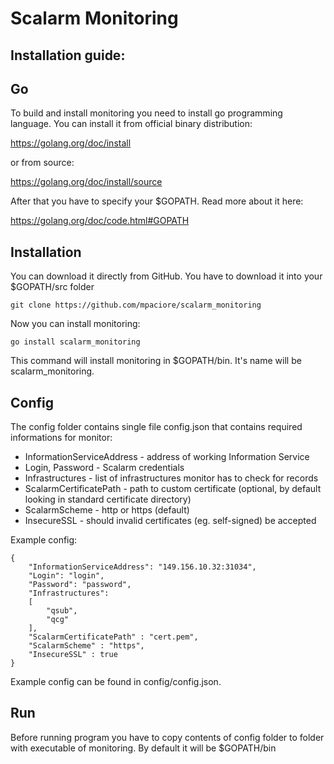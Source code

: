 Scalarm Monitoring
============ 

Installation guide: 
---------------------- 
Go 
-- 
To build and install monitoring you need to install go programming language. 
You can install it from official binary distribution: 

https://golang.org/doc/install

or from source: 

https://golang.org/doc/install/source 

After that you have to specify your $GOPATH. Read more about it here: 

https://golang.org/doc/code.html#GOPATH 

Installation 
-------------- 
You can download it directly from GitHub. You have to download it into your $GOPATH/src folder 
``` 
git clone https://github.com/mpaciore/scalarm_monitoring
``` 
Now you can install monitoring: 
```` 
go install scalarm_monitoring 
```` 
This command will install monitoring in $GOPATH/bin. It's name will be scalarm_monitoring.

Config 
-------- 
The config folder contains single file config.json that contains required informations for monitor:

* InformationServiceAddress - address of working Information Service
* Login, Password - Scalarm credentials
* Infrastructures - list of infrastructures monitor has to check for records
* ScalarmCertificatePath - path to custom certificate (optional, by default looking in standard certificate directory)
* ScalarmScheme - http or https (default)
* InsecureSSL - should invalid certificates (eg. self-signed) be accepted

Example config:

```
{
	"InformationServiceAddress": "149.156.10.32:31034",
	"Login": "login",
	"Password": "password",
	"Infrastructures": 
	[
		"qsub",
		"qcg"
	],
	"ScalarmCertificatePath" : "cert.pem",
	"ScalarmScheme" : "https",
	"InsecureSSL" : true
}
```
Example config can be found in config/config.json.

Run 
---- 
Before running program you have to copy contents of config folder to folder with executable of monitoring. By default it will be $GOPATH/bin 

